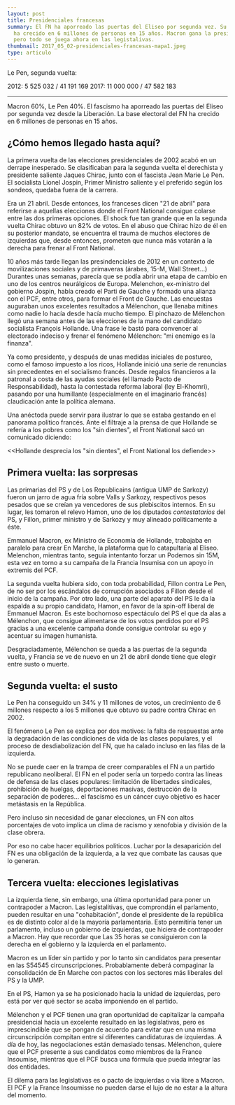 ```yaml
---
layout: post
title: Presidenciales francesas
summary: El FN ha aporreado las puertas del Eliseo por segunda vez. Su base base electoral
  ha crecido en 6 millones de personas en 15 años. Macron gana la presidencia
  pero todo se juega ahora en las legistalivas.
thumbnail: 2017_05_02-presidenciales-francesas-mapa1.jpeg
type: articulo
---
```


Le Pen, segunda vuelta:

2012:   5 525 032 / 41 191 169
2017:  11 000 000 / 47 582 183

------

Macron 60%, Le Pen 40%. El fascismo ha aporreado las puertas 
del Eliseo por segunda vez desde la Liberación. La base electoral del FN 
ha crecido en 6 millones de personas en 15 años.

## ¿Cómo hemos llegado hasta aquí?

La primera vuelta de las elecciones presidenciales de 2002 acabó en un 
derrape inesperado. Se clasificaban para la segunda vuelta el derechista
y presidente saliente Jaques Chirac, junto con el fascista Jean Marie Le Pen.
El socialista Lionel Jospin, Primer Ministro saliente y el preferido según 
los sondeos, quedaba fuera de la carrera.

Era un 21 abril. Desde entonces, los franceses dicen "21 de abril" para 
referirse a aquellas elecciones donde el Front National consigue colarse 
entre las dos primeras opciones. El shock fue tan grande que en la 
segunda vuelta Chirac obtuvo un 82% de votos. En el abuso que Chirac 
hizo de él en su posterior mandato, se encuentra el trauma de muchos 
electores de izquierdas que, desde entonces, prometen que nunca más 
votarán a la derecha para frenar al Front National.

10 años más tarde llegan las presindenciales de 2012 en un contexto de movilizaciones sociales
y de primaveras (árabes, 15-M, Wall Street...) Durantes unas semanas, parecía 
que se podía abrir una etapa de cambio en uno de los centros neurálgicos de Europa. 
Melenchon, ex-ministro del gobierno Jospin, había creado el Parti de Gauche 
y formado una alianza con el PCF, entre otros, para formar el Front de Gauche. 
Las encuestas auguraban unos excelentes resultados a Mélenchon, 
que llenaba mítines como nadie lo hacía desde hacía mucho tiempo.
El pinchazo de Mélenchon llegó una semana antes de las elecciones de la mano
del candidato socialista François Hollande. Una frase le bastó para 
convencer al electorado indeciso y frenar el fenómeno Mélenchon: "mi enemigo es la finanza". 

Ya como presidente, y después de unas medidas iniciales de postureo, 
como el famoso impuesto a los ricos, Hollande inició una serie de renuncias 
sin precedentes en el socialismo francés. Desde regalos financieros a la 
patronal a costa de las ayudas sociales (el llamado Pacto de Responsabilidad), 
hasta la contestada reforma laboral (ley El-Khomri), pasando
por una humillante (especialmente en el imaginario francés) 
claudicación ante la política alemana.

Una anéctoda puede servir para ilustrar lo que se estaba gestando en el
panorama político francés. Ante el filtraje a la prensa de que Hollande
se refería a los pobres como los "sin dientes", el  Front National sacó un 
comunicado diciendo:

<<Hollande desprecia los "sin dientes", el Front National los defiende>>

## Primera vuelta: las sorpresas

Las primarias del PS y de Los Republicains (antigua UMP de Sarkozy) fueron
un jarro de agua fría sobre Valls y Sarkozy, respectivos pesos pesados que se 
creían ya vencedores de sus plebiscitos internos. En su lugar, 
les tomaron el relevo Hamon, uno de los diputados *contestatarios* del PS, 
y Fillon, primer ministro y de Sarkozy y muy alineado políticamente a éste.

Emmanuel Macron, ex Ministro de Economía de Hollande, trabajaba en paralelo para crear 
En Marche, la plataforma que lo catapultaría al Eliseo. Melenchon, mientras tanto, 
seguía intentanto forzar un Podemos sin 15M, esta vez en torno a su campaña 
de la Francia Insumisa con un apoyo in extremis del PCF. 

La segunda vuelta hubiera sido, con toda probabilidad, Fillon contra Le Pen, 
de no ser por los escándalos de corrupción asociados a Fillon desde el inicio 
de la campaña. Por otro lado, una parte del aparato del PS le da la espalda 
a su propio candidato, Hamon, en favor de la spin-off liberal de Emmanuel Macron.
Es este bochornoso espectáculo del PS el que da alas a Mélenchon, que consigue
alimentarse de los votos perdidos por el PS gracias a una excelente campaña donde
consigue controlar su ego y acentuar su imagen humanista.

Desgraciadamente, Mélenchon se queda a las puertas de la segunda vuelta, y
Francia se ve de nuevo en un 21 de abril donde tiene que elegir entre susto o muerte.

## Segunda vuelta: el susto

Le Pen ha conseguido un 34% y 11 millones de votos, un crecimiento de 
6 millones respecto a los 5 millones que obtuvo su padre contra Chirac en 2002.

El fenómeno Le Pen se explica por dos motivos: la falta de respuestas ante la 
degradación de las condiciones de vida de las clases populares, y el proceso
de desdiabolización del FN, que ha calado incluso en las filas de la izquierda. 

No se puede caer en la trampa de creer comparables el FN a un partido republicano
neoliberal. El FN en el poder sería un torpedo contra las líneas de defensa de
las clases populares: limitación de libertades sindicales, prohibición de 
huelgas, deportaciones masivas, destrucción de la separación de poderes... 
el fascismo es un cáncer cuyo objetivo es hacer metástasis en la República.

Pero incluso sin necesidad de ganar elecciones, un FN con altos porcentajes
de voto implica un clima de racismo y xenofobia y división de la clase obrera.

Por eso no cabe hacer equilibrios politicos. Luchar por la desaparición del FN es una
obligación de la izquierda, a la vez que combate las causas que lo generan.

## Tercera vuelta: elecciones legislativas

La izquierda tiene, sin embargo, una última oportunidad para poner un contrapoder
a Macron. Las legistalitivas, que comprondán el parlamento, pueden resultar
en una "cohabitación", donde el presidente de la república es de distinto color
al de la mayoría parlamentaria. Esto permitiría tener un parlamento, incluso 
un gobierno de izquierdas, que hiciera de contrapoder a Macron. 
Hay que recordar que Las 35 horas se consiguieron con la derecha en el 
gobierno y la izquierda en el parlamento.

Macron es un líder sin partido y por lo tanto sin candidatos para presentar 
en las S54545 circunscripciones. Probablamente deberá compaginar la consolidación
de En Marche con pactos con los sectores más liberales del PS y la UMP.

En el PS, Hamon ya se ha posicionado hacia la unidad de izquierdas, pero está 
por ver qué sector se acaba imponiendo en el partido.

Mélenchon y el PCF tienen una gran oportunidad de capitalizar la campaña 
presidencial hacia un excelente resultado en las legislativas, pero es 
imprescindible que se pongan de acuerdo para evitar que en una misma 
circunscripción compitan entre sí diferentes candidaturas de izquierdas.
A día de hoy, las negociaciones están demasiado tensas. Mélenchon, quiere
que el PCF presente a sus candidatos como miembros de la France Insoumise,
mientras que el PCF busca una fórmula que pueda integrar las dos entidades.

El dilema para las legislativas es o pacto de izquierdas o vía libre
a Macron. El PCF y la France Insoumisse no pueden darse el lujo de no estar
a la altura del momento.
